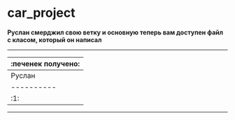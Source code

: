 # car_project
**Руслан смерджил свою ветку и основную теперь вам доступен файл с класом, который он написал**

------------------------------------------------
|             :**печенек получено**:           |
|----------------------------------------------|
|Руслан    |Антон      |Игорь      |Максим     |
|----------|-----------|-----------|-----------|
|   :1:    |    :0:    |    :0:    |    :0:    |
------------------------------------------------